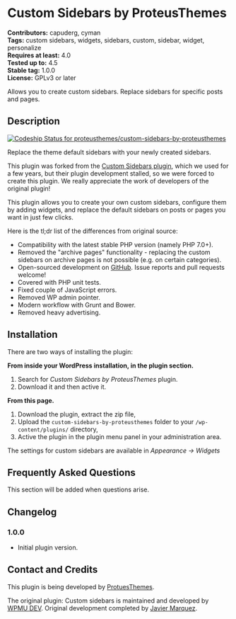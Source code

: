 # Custom Sidebars by ProteusThemes #
**Contributors:** capuderg, cyman  
**Tags:** custom sidebars, widgets, sidebars, custom, sidebar, widget, personalize  
**Requires at least:** 4.0  
**Tested up to:** 4.5  
**Stable tag:** 1.0.0  
**License:** GPLv3 or later  

Allows you to create custom sidebars. Replace sidebars for specific posts and pages.

## Description ##

[ ![Codeship Status for proteusthemes/custom-sidebars-by-proteusthemes](https://codeship.com/projects/11a1d140-3216-0134-6546-4aa210a44804/status?branch=production)](https://codeship.com/projects/164619)

Replace the theme default sidebars with your newly created sidebars.

This plugin was forked from the [Custom Sidebars plugin](https://wordpress.org/plugins/custom-sidebars/), which we used for a few years, but their plugin development stalled, so we were forced to create this plugin. We really appreciate the work of developers of the original plugin!

This plugin allows you to create your own custom sidebars, configure them by adding widgets, and replace the default sidebars on posts or pages you want in just few clicks.

Here is the tl;dr list of the differences from original source:

* Compatibility with the latest stable PHP version (namely PHP 7.0+).
* Removed the "archive pages" functionality - replacing the custom sidebars on archive pages is not possible (e.g. on certain categories).
* Open-sourced development on [GitHub](https://github.com/proteusthemes/custom-sidebars-by-proteusthemes). Issue reports and pull requests welcome!
* Covered with PHP unit tests.
* Fixed couple of JavaScript errors.
* Removed WP admin pointer.
* Modern workflow with Grunt and Bower.
* Removed heavy advertising.

## Installation ##

There are two ways of installing the plugin:

**From inside your WordPress installation, in the plugin section.**

1. Search for *Custom Sidebars by ProteusThemes* plugin.
2. Download it and then active it.

**From this page.**

1. Download the plugin, extract the zip file,
2. Upload the `custom-sidebars-by-proteusthemes` folder to your `/wp-content/plugins/` directory,
3. Active the plugin in the plugin menu panel in your administration area.

The settings for custom sidebars are available in *Appearance -> Widgets*

## Frequently Asked Questions ##

This section will be added when questions arise.

## Changelog ##

### 1.0.0 ###

* Initial plugin version.

## Contact and Credits ##

This plugin is being developed by [ProtuesThemes](https://www.proteusthemes.com/).

The original plugin: Custom sidebars is maintained and developed by [WPMU DEV](http://premium.wpmudev.org). Original development completed by [Javier Marquez](http://marquex.es/).
